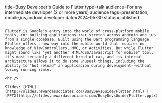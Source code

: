 title=Busy Developer's Guide to Flutter
type=talk
audience=For any intermediate developer (2 or more years) audience
tags=presentation, mobile,ios,android,developer
date=2024-05-30
status=published
~~~~~~

Flutter is Google's entry into the world of cross-platform mobile tools, for building applications that stretch across Android and iOS from a single codebase. Built using the Dart programming language, Flutter offers a new way into the mobile world that requires no knowledge of ViewControllers, MVC, or Activities. But while Flutter might sound like "yet another HTML/CSS/Javascript for mobile" tool, it's most certainly a different breed of cat, and its internal architecture allows it to do some unusual things, including the ability to "hot reload" an application during development--without losing running state.
    
<hr />

Slides: [HTML](http://slides.newardassociates.com/BusyDevsGuide/Flutter.html) | [PPTX](http://slides.newardassociates.com/BusyDevsGuide/Flutter.pptx)
